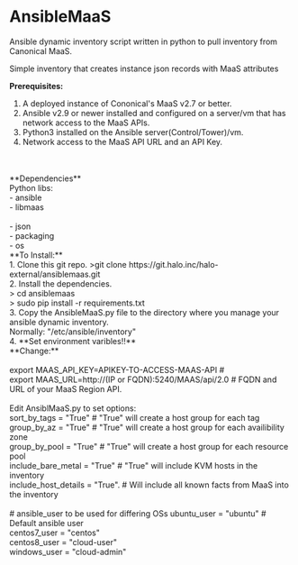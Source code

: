 # AnsibleMaaS

Ansible dynamic inventory script written in python to pull inventory from Canonical MaaS. <br>

Simple inventory that creates instance json records with MaaS attributes <br>


**Prerequisites:** <br>
1. A deployed instance of Cononical's MaaS v2.7 or better.<br>
2. Ansible v2.9 or newer installed and configured on a server/vm that has network access to the MaaS APIs.<br>
3. Python3 installed on the Ansible server(Control/Tower)/vm.<br>
4. Network access to the MaaS API URL and an API Key.<br>
<br>
<br>
**Dependencies**<br>
Python libs: <br>
- ansible<br>
- libmaas<br><br>
- json <br>
- packaging<br>
- os<br>
**To Install:** <br>
1. Clone this git repo.
>git clone https://git.halo.inc/halo-external/ansiblemaas.git <br>
2. Install the dependencies.<br>
> cd ansiblemaas <br>
> sudo pip install -r requirements.txt<br>
3. Copy the AnsibleMaaS.py file to the directory where you manage your ansible dynamic inventory.<br>
Normally: "/etc/ansible/inventory" <br>
4. **Set environment varibles!!** <br>
  **Change:** <br><br>
export MAAS_API_KEY=APIKEY-TO-ACCESS-MAAS-API #  <br>
export MAAS_URL=http://(IP or FQDN):5240/MAAS/api/2.0 # FQDN and URL of your MaaS Region API. <br>
<br>
Edit AnsiblMaaS.py to set options: <br>
sort_by_tags = "True"            # "True" will create a host group for each tag<br>
group_by_az = "True"             # "True" will create a host group for each availibility zone<br>
group_by_pool = "True"           # "True" will create a host group for each resource pool<br>
include_bare_metal = "True"      # "True" will include KVM hosts in the inventory<br>
include_host_details = "True".   # Will include all known facts from MaaS into the inventory<br>
<br>
# ansible_user to be used for differing OSs
ubuntu_user = "ubuntu"          # Default ansible user<br>
centos7_user = "centos"<br>
centos8_user = "cloud-user"<br>
windows_user = "cloud-admin"<br>


